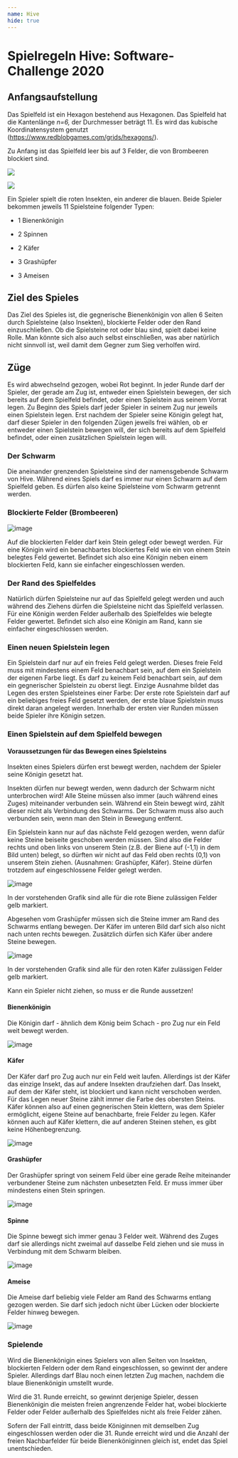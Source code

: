 ```yaml
---
name: Hive
hide: true
---
```


# Spielregeln Hive: Software-Challenge 2020

## Anfangsaufstellung

Das Spielfeld ist ein Hexagon bestehend aus Hexagonen. Das Spielfeld hat
die Kantenlänge *n=6,* der Durchmesser beträgt 11. Es wird das kubische
Koordinatensystem genutzt
(<https://www.redblobgames.com/grids/hexagons/>).

Zu Anfang ist das Spielfeld leer bis auf 3 Felder, die von Brombeeren
blockiert sind.

![](/images/spiele/hive/1200px-MagicHexagon-Order3-a-6500c7c7-bad3-454d-bcb9-926e20bba906.svg3.png)

![](/images/spiele/hive/img-2019-09-16-110132-9c11473c-d9f2-4163-be28-f1dab692d018.png)

Ein Spieler spielt die roten Insekten, ein anderer die blauen. Beide
Spieler bekommen jeweils 11 Spielsteine folgender Typen:

-   1 Bienenkönigin

-   2 Spinnen

-   2 Käfer

-   3 Grashüpfer

-   3 Ameisen

## Ziel des Spieles

Das Ziel des Spieles ist, die gegnerische Bienenkönigin von allen 6
Seiten durch Spielsteine (also Insekten), blockierte Felder oder den
Rand einzuschließen. Ob die Spielsteine rot oder blau sind, spielt dabei
keine Rolle. Man könnte sich also auch selbst einschließen, was aber
natürlich nicht sinnvoll ist, weil damit dem Gegner zum Sieg verholfen
wird.

## Züge

Es wird abwechselnd gezogen, wobei Rot beginnt. In jeder Runde darf der
Spieler, der gerade am Zug ist, entweder einen Spielstein bewegen, der
sich bereits auf dem Spielfeld befindet, oder einen Spielstein aus
seinem Vorrat legen. Zu Beginn des Spiels darf jeder Spieler in seinem
Zug nur jeweils einen Spielstein legen. Erst nachdem der Spieler seine
Königin gelegt hat, darf dieser Spieler in den folgenden Zügen jeweils
frei wählen, ob er entweder einen Spielstein bewegen will, der sich
bereits auf dem Spielfeld befindet, oder einen zusätzlichen Spielstein
legen will.

### Der Schwarm

Die aneinander grenzenden Spielsteine sind der namensgebende Schwarm von
Hive. Während eines Spiels darf es immer nur einen Schwarm auf dem
Spielfeld geben. Es dürfen also keine Spielsteine vom Schwarm getrennt
werden.

### Blockierte Felder (Brombeeren)

![image](./images/black-berry-dark-65d040fc-200a-4202-90d9-a9b71b208265.png)

Auf die blockierten Felder darf kein Stein gelegt oder bewegt werden.
Für eine Königin wird ein benachbartes blockiertes Feld wie ein von
einem Stein belegtes Feld gewertet. Befindet sich also eine Königin
neben einem blockierten Feld, kann sie einfacher eingeschlossen werden.

### Der Rand des Spielfeldes

Natürlich dürfen Spielsteine nur auf das Spielfeld gelegt werden und
auch während des Ziehens dürfen die Spielsteine nicht das Spielfeld
verlassen. Für eine Königin werden Felder außerhalb des Spielfeldes wie
belegte Felder gewertet. Befindet sich also eine Königin am Rand, kann
sie einfacher eingeschlossen werden.

### Einen neuen Spielstein legen

Ein Spielstein darf nur auf ein freies Feld gelegt werden. Dieses freie
Feld muss mit mindestens einem Feld benachbart sein, auf dem ein
Spielstein der eigenen Farbe liegt. Es darf zu keinem Feld benachbart
sein, auf dem ein gegnerischer Spielstein zu oberst liegt. Einzige
Ausnahme bildet das Legen des ersten Spielsteines einer Farbe: Der erste
rote Spielstein darf auf ein beliebiges freies Feld gesetzt werden, der
erste blaue Spielstein muss direkt daran angelegt werden. Innerhalb der
ersten vier Runden müssen beide Spieler ihre Königin setzen.

### Einen Spielstein auf dem Spielfeld bewegen

#### Voraussetzungen für das Bewegen eines Spielsteins

Insekten eines Spielers dürfen erst bewegt werden, nachdem der Spieler
seine Königin gesetzt hat.

Insekten dürfen nur bewegt werden, wenn dadurch der Schwarm nicht
unterbrochen wird! Alle Steine müssen also immer (auch während eines
Zuges) miteinander verbunden sein. Während ein Stein bewegt wird, zählt
dieser nicht als Verbindung des Schwarms. Der Schwarm muss also auch
verbunden sein, wenn man den Stein in Bewegung entfernt.

Ein Spielstein kann nur auf das nächste Feld gezogen werden, wenn dafür
keine Steine beiseite geschoben werden müssen. Sind also die Felder
rechts und oben links von unserem Stein (z.B. der Biene auf (-1,1) in
dem Bild unten) belegt, so dürften wir nicht auf das Feld oben rechts
(0,1) von unserem Stein ziehen. (Ausnahmen: Grashüpfer, Käfer). Steine
dürfen trotzdem auf eingeschlossene Felder gelegt werden.

![image](/images/spiele/hive/move.png)

In der vorstehenden Grafik sind alle für die rote Biene zulässigen
Felder gelb markiert.

Abgesehen vom Grashüpfer müssen sich die Steine immer am Rand des
Schwarms entlang bewegen. Der Käfer im unteren Bild darf sich also nicht
nach unten rechts bewegen. Zusätzlich dürfen sich Käfer über andere
Steine bewegen.

![image](/images/spiele/hive/connected.png)

In der vorstehenden Grafik sind alle für den roten Käfer zulässigen
Felder gelb markiert.

Kann ein Spieler nicht ziehen, so muss er die Runde aussetzen!

#### Bienenkönigin

Die Königin darf - ähnlich dem König beim Schach - pro Zug nur ein Feld
weit bewegt werden.

![image](/images/spiele/hive/bee.png)

#### Käfer

Der Käfer darf pro Zug auch nur ein Feld weit laufen. Allerdings ist der
Käfer das einzige Insekt, das auf andere Insekten draufziehen darf. Das
Insekt, auf dem der Käfer steht, ist blockiert und kann nicht verschoben
werden. Für das Legen neuer Steine zählt immer die Farbe des obersten
Steins. Käfer können also auf einen gegnerischen Stein klettern, was dem
Spieler ermöglicht, eigene Steine auf benachbarte, freie Felder zu
legen. Käfer können auch auf Käfer klettern, die auf anderen Steinen
stehen, es gibt keine Höhenbegrenzung.

![image](/images/spiele/hive/beetle.png)

#### Grashüpfer

Der Grashüpfer springt von seinem Feld über eine gerade Reihe
miteinander verbundener Steine zum nächsten unbesetzten Feld. Er muss
immer über mindestens einen Stein springen.

![image](/images/spiele/hive/grasshopper.png)

#### Spinne

Die Spinne bewegt sich immer genau 3 Felder weit. Während des Zuges darf
sie allerdings nicht zweimal auf dasselbe Feld ziehen und sie muss in
Verbindung mit dem Schwarm bleiben.

![image](/images/spiele/hive/spider.png)

#### Ameise

Die Ameise darf beliebig viele Felder am Rand des Schwarms entlang
gezogen werden. Sie darf sich jedoch nicht über Lücken oder blockierte
Felder hinweg bewegen.

![image](/images/spiele/hive/ant.png)

### Spielende

Wird die Bienenkönigin eines Spielers von allen Seiten von Insekten,
blockierten Feldern oder dem Rand eingeschlossen, so gewinnt der andere
Spieler. Allerdings darf Blau noch einen letzten Zug machen, nachdem die
blaue Bienenkönigin umstellt wurde.

Wird die 31. Runde erreicht, so gewinnt derjenige Spieler, dessen
Bienenkönigin die meisten freien angrenzende Felder hat, wobei
blockierte Felder oder Felder außerhalb des Spielfeldes nicht als freie
Felder zähen.

Sofern der Fall eintritt, dass beide Königinnen mit demselben Zug
eingeschlossen werden oder die 31. Runde erreicht wird und die Anzahl
der freien Nachbarfelder für beide Bienenköniginnen gleich ist, endet
das Spiel unentschieden.
